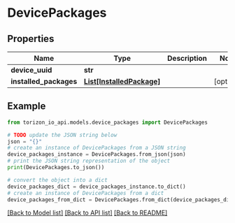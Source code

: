 # DevicePackages


## Properties

Name | Type | Description | Notes
------------ | ------------- | ------------- | -------------
**device_uuid** | **str** |  | 
**installed_packages** | [**List[InstalledPackage]**](InstalledPackage.md) |  | [optional] 

## Example

```python
from torizon_io_api.models.device_packages import DevicePackages

# TODO update the JSON string below
json = "{}"
# create an instance of DevicePackages from a JSON string
device_packages_instance = DevicePackages.from_json(json)
# print the JSON string representation of the object
print(DevicePackages.to_json())

# convert the object into a dict
device_packages_dict = device_packages_instance.to_dict()
# create an instance of DevicePackages from a dict
device_packages_from_dict = DevicePackages.from_dict(device_packages_dict)
```
[[Back to Model list]](../README.md#documentation-for-models) [[Back to API list]](../README.md#documentation-for-api-endpoints) [[Back to README]](../README.md)



